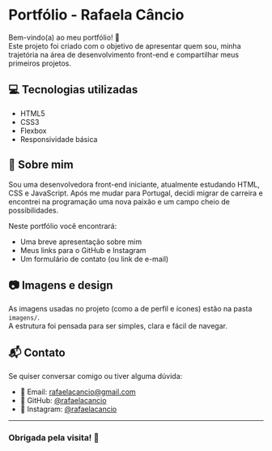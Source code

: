 # Portfólio - Rafaela Câncio

Bem-vindo(a) ao meu portfólio! 👋  
Este projeto foi criado com o objetivo de apresentar quem sou, minha trajetória na área de desenvolvimento front-end e compartilhar meus primeiros projetos.

## 💻 Tecnologias utilizadas

- HTML5
- CSS3
- Flexbox
- Responsividade básica

## 🧠 Sobre mim

Sou uma desenvolvedora front-end iniciante, atualmente estudando HTML, CSS e JavaScript. Após me mudar para Portugal, decidi migrar de carreira e encontrei na programação uma nova paixão e um campo cheio de possibilidades.

Neste portfólio você encontrará:

- Uma breve apresentação sobre mim
- Meus links para o GitHub e Instagram
- Um formulário de contato (ou link de e-mail)

## 📷 Imagens e design

As imagens usadas no projeto (como a de perfil e ícones) estão na pasta `imagens/`.  
A estrutura foi pensada para ser simples, clara e fácil de navegar.

## 📬 Contato

Se quiser conversar comigo ou tiver alguma dúvida:

- 📧 Email: rafaelacancio@gmail.com  
- 💼 GitHub: [@rafaelacancio](https://github.com/rafaelacancio)  
- 📸 Instagram: [@rafaelacancio](https://www.instagram.com/rafaelacancio)

---

### Obrigada pela visita! 💖

